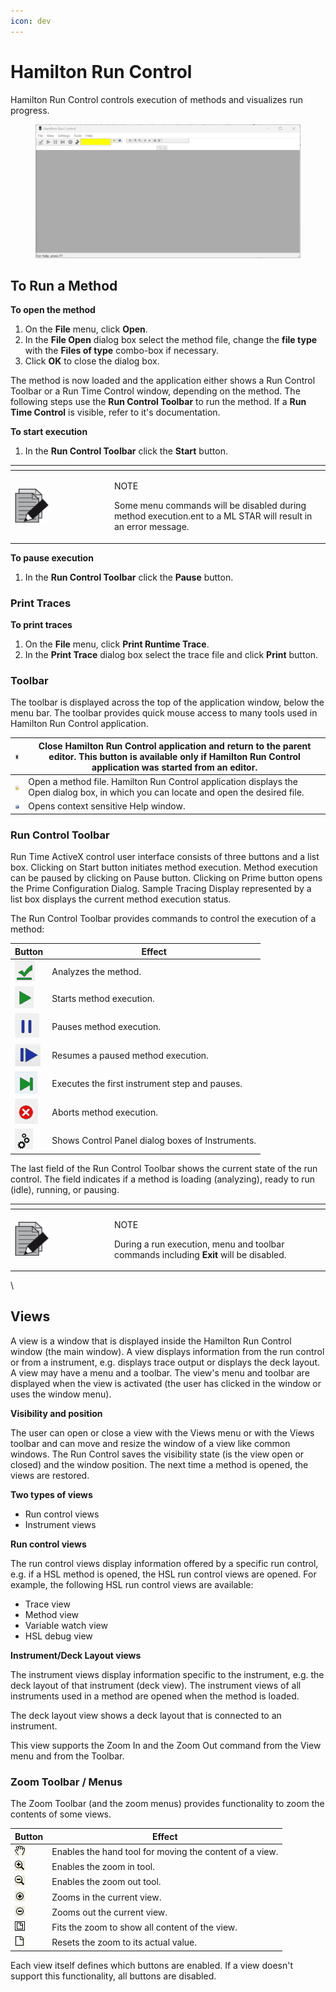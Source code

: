 ```yaml
---
icon: dev
---
```


# Hamilton Run Control

Hamilton Run Control controls execution of methods and visualizes run progress.

<figure><img src="../../.gitbook/assets/image (10).png" alt=""><figcaption></figcaption></figure>

## To Run a Method

**To open the method**

1. On the **File** menu, click **Open**.
2. In the **File Open** dialog box select the method file, change the **file type** with the **Files of type** combo-box if necessary.
3. Click **OK** to close the dialog box.

The method is now loaded and the application either shows a  Run Control Toolbar or a Run Time Control window, depending on the method. The following steps use the **Run Control Toolbar** to run the method. If a **Run Time Control** is visible, refer to it's documentation.

**To start execution**

1. In the **Run Control Toolbar** click the **Start** button.

<table data-header-hidden><thead><tr><th width="145"></th><th></th></tr></thead><tbody><tr><td><img src="../../.gitbook/assets/image (10) (1) (1) (1) (1) (1) (1) (1) (1) (1).png" alt="" data-size="original"></td><td><p>NOTE</p><p>Some menu commands will be disabled during method execution.ent to a ML STAR will result in an error message.</p></td></tr></tbody></table>



**To pause execution**

1. In the **Run Control Toolbar** click the **Pause** button.

### Print Traces

**To print traces**

1. On the **File** menu, click **Print Runtime Trace**.
2. In the **Print Trace** dialog box select the trace file and click **Print** button.

### Toolbar

The toolbar is displayed across the top of the application window, below the menu bar. The toolbar provides quick mouse access to many tools used in Hamilton Run Control application.

| <img src="../../.gitbook/assets/Screenshot 2024-10-10 130837.png" alt="" data-size="original"> | Close Hamilton Run Control application and return to the parent editor. This button is available only if Hamilton Run Control application was started from an editor. |
| ---------------------------------------------------------------------------------------------- | --------------------------------------------------------------------------------------------------------------------------------------------------------------------- |
| <img src="../../.gitbook/assets/image.png" alt="" data-size="original">                        | Open a method file. Hamilton Run Control application displays the Open dialog box, in which you can locate and open the desired file.                                 |
| <img src="../../.gitbook/assets/image (1).png" alt="" data-size="original">                    | Opens context sensitive Help window.                                                                                                                                  |



### Run Control Toolbar

Run Time ActiveX control user interface consists of three buttons and a list box. Clicking on Start button initiates method execution. Method execution can be paused by clicking on Pause button. Clicking on Prime button opens the Prime Configuration Dialog. Sample Tracing Display represented by a list box displays the current method execution status.

The Run Control Toolbar provides commands to control the execution of a method:

| Button                                                                        | Effect                                           |
| ----------------------------------------------------------------------------- | ------------------------------------------------ |
| <img src="../../.gitbook/assets/image (734).png" alt="" data-size="original"> | Analyzes the method.                             |
| <img src="../../.gitbook/assets/image (735).png" alt="" data-size="original"> | Starts method execution.                         |
| <img src="../../.gitbook/assets/image (736).png" alt="" data-size="original"> | Pauses method execution.                         |
| <img src="../../.gitbook/assets/image (739).png" alt="" data-size="original"> | Resumes a paused method execution.               |
| <img src="../../.gitbook/assets/image (738).png" alt="" data-size="original"> | Executes the first instrument step and pauses.   |
| <img src="../../.gitbook/assets/image (740).png" alt="" data-size="original"> | Aborts method execution.                         |
| <img src="../../.gitbook/assets/image (733).png" alt="" data-size="original"> | Shows Control Panel dialog boxes of Instruments. |

The last field of the Run Control Toolbar shows the current state of the run control. The field indicates if a method is loading (analyzing), ready to run (idle),  running, or pausing.

<table data-header-hidden><thead><tr><th width="145"></th><th></th></tr></thead><tbody><tr><td><img src="../../.gitbook/assets/image (10) (1) (1) (1) (1) (1) (1) (1) (1) (1).png" alt="" data-size="original"></td><td><p>NOTE</p><p>During a run execution, menu and toolbar commands including <strong>Exit</strong> will be disabled.</p></td></tr></tbody></table>

\


## Views

A view is a window that is displayed inside the Hamilton Run Control window (the main window). A view displays information from the run control or from a instrument, e.g. displays trace output or displays the deck layout. A view may have a menu and a toolbar. The view's menu and toolbar are displayed when the view is activated (the user has clicked in the window or uses the window menu).

**Visibility and position**

The user can open or close a view with the Views menu or with the Views toolbar and can move and resize the window of a view like common windows. The Run Control saves the visibility state (is the view open or closed) and the window position. The next time a method is opened, the views are restored.

**Two types of views**

* Run control views
* Instrument views

**Run control views**

The run control views display information offered by a specific run control, e.g. if a HSL method is opened, the  HSL run control views are opened. For example, the following HSL run control views are available:

* Trace view
* Method view
* Variable watch view
* HSL debug view

**Instrument/Deck Layout views**

The instrument views display information specific to the instrument, e.g. the deck layout of that instrument (deck view). The instrument views of all instruments used in a method are opened when the method is loaded.

The deck layout view shows a deck layout that is connected to an instrument.

This view supports the Zoom In  and the Zoom Out command  from the View menu and from the Toolbar.



### Zoom Toolbar / Menus

The Zoom Toolbar (and the zoom menus) provides functionality to zoom the contents of some views.

| **Button**                                                                  | **Effect**                                              |
| --------------------------------------------------------------------------- | ------------------------------------------------------- |
| <img src="../../.gitbook/assets/image (2).png" alt="" data-size="original"> | Enables the hand tool for moving the content of a view. |
| <img src="../../.gitbook/assets/image (3).png" alt="" data-size="original"> | Enables the zoom in tool.                               |
| <img src="../../.gitbook/assets/image (5).png" alt="" data-size="original"> | Enables the zoom out tool.                              |
| <img src="../../.gitbook/assets/image (6).png" alt="" data-size="original"> | Zooms in the current view.                              |
| <img src="../../.gitbook/assets/image (7).png" alt="" data-size="original"> | Zooms out the current view.                             |
| <img src="../../.gitbook/assets/image (8).png" alt="" data-size="original"> | Fits the zoom to show all content of the view.          |
| <img src="../../.gitbook/assets/image (9).png" alt="" data-size="original"> | Resets the zoom to its actual value.                    |

Each view itself defines which buttons are enabled. If a view doesn't support this functionality, all buttons are disabled.

